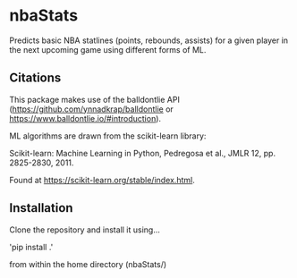 # nbaStats
Predicts basic NBA statlines (points, rebounds, assists) for a given player in the next upcoming game using different forms of ML. 

## Citations 

This package makes use of the balldontlie API (https://github.com/ynnadkrap/balldontlie or https://www.balldontlie.io/#introduction). 

ML algorithms are drawn from the scikit-learn library:

Scikit-learn: Machine Learning in Python, Pedregosa et al., JMLR 12, pp. 2825-2830, 2011.

Found at https://scikit-learn.org/stable/index.html. 

## Installation 

Clone the repository and install it using... 

'pip install .' 

from within the home directory (nbaStats/)
